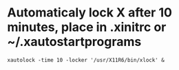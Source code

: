 # Automaticaly lock X after 10 minutes, place in .xinitrc or ~/.xautostartprograms
```shell
xautolock -time 10 -locker '/usr/X11R6/bin/xlock' &
```
